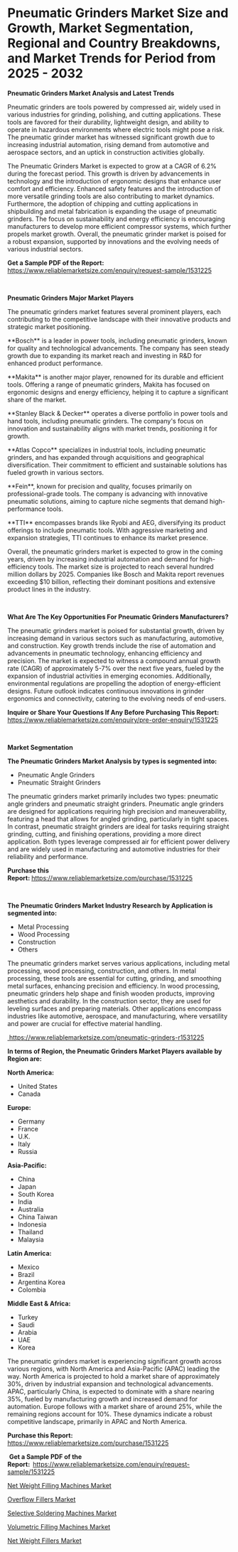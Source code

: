 <p><h1>Pneumatic Grinders Market Size and Growth, Market Segmentation, Regional and Country Breakdowns, and Market Trends for Period from 2025 -  2032</h1></p><p><strong>Pneumatic Grinders Market Analysis and Latest Trends</strong></p>
<p><p>Pneumatic grinders are tools powered by compressed air, widely used in various industries for grinding, polishing, and cutting applications. These tools are favored for their durability, lightweight design, and ability to operate in hazardous environments where electric tools might pose a risk. The pneumatic grinder market has witnessed significant growth due to increasing industrial automation, rising demand from automotive and aerospace sectors, and an uptick in construction activities globally.</p><p>The Pneumatic Grinders Market is expected to grow at a CAGR of 6.2% during the forecast period. This growth is driven by advancements in technology and the introduction of ergonomic designs that enhance user comfort and efficiency. Enhanced safety features and the introduction of more versatile grinding tools are also contributing to market dynamics. Furthermore, the adoption of chipping and cutting applications in shipbuilding and metal fabrication is expanding the usage of pneumatic grinders. The focus on sustainability and energy efficiency is encouraging manufacturers to develop more efficient compressor systems, which further propels market growth. Overall, the pneumatic grinder market is poised for a robust expansion, supported by innovations and the evolving needs of various industrial sectors.</p></p>
<p><strong>Get a Sample PDF of the Report:&nbsp;</strong> <a href="https://www.reliablemarketsize.com/enquiry/request-sample/1531225?utm_campaign=1888&utm_medium=2&utm_source=Github&utm_content=ia&utm_term=09042025&utm_id=pneumatic-grinders">https://www.reliablemarketsize.com/enquiry/request-sample/1531225</a></p>
<p>&nbsp;</p>
<p><strong>Pneumatic Grinders Major Market Players</strong></p>
<p><p>The pneumatic grinders market features several prominent players, each contributing to the competitive landscape with their innovative products and strategic market positioning.</p><p>**Bosch** is a leader in power tools, including pneumatic grinders, known for quality and technological advancements. The company has seen steady growth due to expanding its market reach and investing in R&D for enhanced product performance.</p><p>**Makita** is another major player, renowned for its durable and efficient tools. Offering a range of pneumatic grinders, Makita has focused on ergonomic designs and energy efficiency, helping it to capture a significant share of the market.</p><p>**Stanley Black & Decker** operates a diverse portfolio in power tools and hand tools, including pneumatic grinders. The company's focus on innovation and sustainability aligns with market trends, positioning it for growth.</p><p>**Atlas Copco** specializes in industrial tools, including pneumatic grinders, and has expanded through acquisitions and geographical diversification. Their commitment to efficient and sustainable solutions has fueled growth in various sectors.</p><p>**Fein**, known for precision and quality, focuses primarily on professional-grade tools. The company is advancing with innovative pneumatic solutions, aiming to capture niche segments that demand high-performance tools.</p><p>**TTI** encompasses brands like Ryobi and AEG, diversifying its product offerings to include pneumatic tools. With aggressive marketing and expansion strategies, TTI continues to enhance its market presence.</p><p>Overall, the pneumatic grinders market is expected to grow in the coming years, driven by increasing industrial automation and demand for high-efficiency tools. The market size is projected to reach several hundred million dollars by 2025. Companies like Bosch and Makita report revenues exceeding $10 billion, reflecting their dominant positions and extensive product lines in the industry.</p></p>
<p>&nbsp;</p>
<p><strong>What Are The Key Opportunities For Pneumatic Grinders Manufacturers?</strong></p>
<p><p>The pneumatic grinders market is poised for substantial growth, driven by increasing demand in various sectors such as manufacturing, automotive, and construction. Key growth trends include the rise of automation and advancements in pneumatic technology, enhancing efficiency and precision. The market is expected to witness a compound annual growth rate (CAGR) of approximately 5-7% over the next five years, fueled by the expansion of industrial activities in emerging economies. Additionally, environmental regulations are propelling the adoption of energy-efficient designs. Future outlook indicates continuous innovations in grinder ergonomics and connectivity, catering to the evolving needs of end-users.</p></p>
<p><strong>Inquire or Share Your Questions If Any Before Purchasing This Report:</strong> <a href="https://www.reliablemarketsize.com/enquiry/pre-order-enquiry/1531225?utm_campaign=1888&utm_medium=2&utm_source=Github&utm_content=ia&utm_term=09042025&utm_id=pneumatic-grinders">https://www.reliablemarketsize.com/enquiry/pre-order-enquiry/1531225</a></p>
<p>&nbsp;</p>
<p><strong>Market Segmentation</strong></p>
<p><strong>The Pneumatic Grinders Market Analysis by types is segmented into:</strong></p>
<p><ul><li>Pneumatic Angle Grinders</li><li>Pneumatic Straight Grinders</li></ul></p>
<p><p>The pneumatic grinders market primarily includes two types: pneumatic angle grinders and pneumatic straight grinders. Pneumatic angle grinders are designed for applications requiring high precision and maneuverability, featuring a head that allows for angled grinding, particularly in tight spaces. In contrast, pneumatic straight grinders are ideal for tasks requiring straight grinding, cutting, and finishing operations, providing a more direct application. Both types leverage compressed air for efficient power delivery and are widely used in manufacturing and automotive industries for their reliability and performance.</p></p>
<p><strong>Purchase this Report:&nbsp;</strong><a href="https://www.reliablemarketsize.com/purchase/1531225?utm_campaign=1888&utm_medium=2&utm_source=Github&utm_content=ia&utm_term=09042025&utm_id=pneumatic-grinders">https://www.reliablemarketsize.com/purchase/1531225</a></p>
<p>&nbsp;</p>
<p><strong>The Pneumatic Grinders Market Industry Research by Application is segmented into:</strong></p>
<p><ul><li>Metal Processing</li><li>Wood Processing</li><li>Construction</li><li>Others</li></ul></p>
<p><p>The pneumatic grinders market serves various applications, including metal processing, wood processing, construction, and others. In metal processing, these tools are essential for cutting, grinding, and smoothing metal surfaces, enhancing precision and efficiency. In wood processing, pneumatic grinders help shape and finish wooden products, improving aesthetics and durability. In the construction sector, they are used for leveling surfaces and preparing materials. Other applications encompass industries like automotive, aerospace, and manufacturing, where versatility and power are crucial for effective material handling.</p></p>
<p><a href="https://www.reliablemarketsize.com/pneumatic-grinders-r1531225?utm_campaign=1888&utm_medium=2&utm_source=Github&utm_content=ia&utm_term=09042025&utm_id=pneumatic-grinders">&nbsp;https://www.reliablemarketsize.com/pneumatic-grinders-r1531225</a></p>
<p><strong>In terms of Region, the Pneumatic Grinders Market Players available by Region are:</strong></p>
<p>
    <p> <strong> North America: </strong>
        <ul>
            <li>United States</li>
            <li>Canada</li>
        </ul>
        </p> 
    <p> <strong> Europe: </strong>
        <ul>
            <li>Germany</li>
            <li>France</li>
            <li>U.K.</li>
            <li>Italy</li>
            <li>Russia</li>
        </ul>
        </p> 
    <p> <strong> Asia-Pacific: </strong>
        <ul>
            <li>China</li>
            <li>Japan</li>
            <li>South Korea</li>
            <li>India</li>
            <li>Australia</li>
            <li>China Taiwan</li>
            <li>Indonesia</li>
            <li>Thailand</li>
            <li>Malaysia</li>
        </ul>
        </p> 
    <p> <strong> Latin America: </strong>
        <ul>
            <li>Mexico</li>
            <li>Brazil</li>
            <li>Argentina Korea</li>
            <li>Colombia</li>
        </ul>
        </p> 
    <p> <strong> Middle East & Africa: </strong>
        <ul>
            <li>Turkey</li>
            <li>Saudi</li>
            <li>Arabia</li>
            <li>UAE</li>
            <li>Korea</li>
        </ul>
    </p>
    </p>
<p><p>The pneumatic grinders market is experiencing significant growth across various regions, with North America and Asia-Pacific (APAC) leading the way. North America is projected to hold a market share of approximately 30%, driven by industrial expansion and technological advancements. APAC, particularly China, is expected to dominate with a share nearing 35%, fueled by manufacturing growth and increased demand for automation. Europe follows with a market share of around 25%, while the remaining regions account for 10%. These dynamics indicate a robust competitive landscape, primarily in APAC and North America.</p></p>
<p><strong>Purchase this Report: </strong><a href="https://www.reliablemarketsize.com/purchase/1531225?utm_campaign=1888&utm_medium=2&utm_source=Github&utm_content=ia&utm_term=09042025&utm_id=pneumatic-grinders">https://www.reliablemarketsize.com/purchase/1531225</a></p>
<p>&nbsp;<strong>Get a Sample PDF of the Report:&nbsp;&nbsp;</strong><a href="https://www.reliablemarketsize.com/enquiry/request-sample/1531225?utm_campaign=1888&utm_medium=2&utm_source=Github&utm_content=ia&utm_term=09042025&utm_id=pneumatic-grinders">https://www.reliablemarketsize.com/enquiry/request-sample/1531225</a></p>
<p><strong></strong></p>
<p><p><a href="https://github.com/mronmizoe/Market-Research-Report-List-1/blob/main/net-weight-filling-machines-market.md?utm_campaign=1888&utm_medium=2&utm_source=Github&utm_content=ia&utm_term=09042025&utm_id=pneumatic-grinders">Net Weight Filling Machines Market</a></p><p><a href="https://github.com/janskudiony/Market-Research-Report-List-1/blob/main/overflow-fillers-market.md?utm_campaign=1888&utm_medium=2&utm_source=Github&utm_content=ia&utm_term=09042025&utm_id=pneumatic-grinders">Overflow Fillers Market</a></p><p><a href="https://github.com/hayasiorover/Market-Research-Report-List-1/blob/main/selective-soldering-machines-market.md?utm_campaign=1888&utm_medium=2&utm_source=Github&utm_content=ia&utm_term=09042025&utm_id=pneumatic-grinders">Selective Soldering Machines Market</a></p><p><a href="https://github.com/gitfwelday/Market-Research-Report-List-1/blob/main/volumetric-filling-machines-market.md?utm_campaign=1888&utm_medium=2&utm_source=Github&utm_content=ia&utm_term=09042025&utm_id=pneumatic-grinders">Volumetric Filling Machines Market</a></p><p><a href="https://github.com/tandyorandby/Market-Research-Report-List-1/blob/main/net-weight-fillers-market.md?utm_campaign=1888&utm_medium=2&utm_source=Github&utm_content=ia&utm_term=09042025&utm_id=pneumatic-grinders">Net Weight Fillers Market</a></p></p>